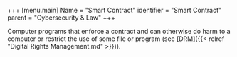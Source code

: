 +++
[menu.main]
Name = "Smart Contract"
identifier = "Smart Contract"
parent = "Cybersecurity & Law"
+++

Computer programs that enforce a contract and can otherwise do harm to a computer or restrict the use of 
some file or program (see [DRM]({{< relref "Digital Rights Management.md" >}})).
